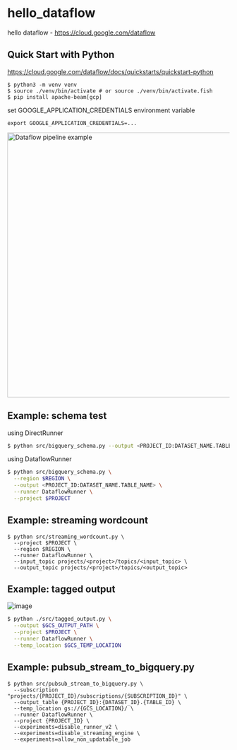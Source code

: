 # hello_dataflow
hello dataflow - https://cloud.google.com/dataflow

## Quick Start with Python

https://cloud.google.com/dataflow/docs/quickstarts/quickstart-python

```
$ python3 -m venv venv
$ source ./venv/bin/activate # or source ./venv/bin/activate.fish
$ pip install apache-beam[gcp]
```

set GOOGLE_APPLICATION_CREDENTIALS environment variable

```
export GOOGLE_APPLICATION_CREDENTIALS=...
```

<img src="https://user-images.githubusercontent.com/1106556/97177107-4f420180-17d9-11eb-8648-8dfe75a7ee26.png" alt="Dataflow pipeline example" title="Dataflow pipeline example" height="600">

## Example: schema test

using DirectRunner
```sh
$ python src/bigquery_schema.py --output <PROJECT_ID:DATASET_NAME.TABLE_NAME>
```

using DataflowRunner

```sh
$ python src/bigquery_schema.py \
  --region $REGION \
  --output <PROJECT_ID:DATASET_NAME.TABLE_NAME> \
  --runner DataflowRunner \
  --project $PROJECT
```

## Example: streaming wordcount

```
$ python src/streaming_wordcount.py \
  --project $PROJECT \
  --region $REGION \
  --runner DataflowRunner \
  --input_topic projects/<project>/topics/<input_topic> \
  --output_topic projects/<project>/topics/<output_topic>
```

## Example: tagged output

![image](https://user-images.githubusercontent.com/1106556/100439053-59139900-30e6-11eb-95a3-8e2c076499cd.png)

```sh
$ python ./src/tagged_output.py \
  --output $GCS_OUTPUT_PATH \
  --project $PROJECT \
  --runner DataflowRunner \
  --temp_location $GCS_TEMP_LOCATION
```

## Example: pubsub_stream_to_bigquery.py

```
$ python src/pubsub_stream_to_bigquery.py \
  --subscription "projects/{PROJECT_ID}/subscriptions/{SUBSCRIPTION_ID}" \
  --output_table {PROJECT_ID}:{DATASET_ID}.{TABLE_ID} \
  --temp_location gs://{GCS_LOCATION}/ \
  --runner DataflowRunner \
  --project {PROJECT_ID} \
  --experiments=disable_runner_v2 \
  --experiments=disable_streaming_engine \
  --experiments=allow_non_updatable_job
```


